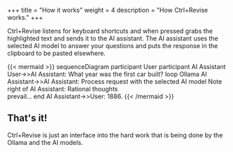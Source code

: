 +++
title = "How it works"
weight = 4
description = "How Ctrl+Revise works."
+++

Ctrl+Revise listens for keyboard shortcuts and when pressed grabs the highlighted text and sends it to the AI assistant. The AI assistant uses the selected AI model to answer your questions and puts the response in the clipboard to be pasted elsewhere.

{{< mermaid >}}
sequenceDiagram
participant User
participant AI Assistant
User->>AI Assistant: What year was the first car built?
loop Ollama
AI Assistant->>AI Assistant: Process request with the selected AI model
Note right of AI Assistant: Rational thoughts<br/>prevail...
end
AI Assistant->>User: 1886.
{{< /mermaid >}}


## That's it!
Ctrl+Revise is just an interface into the hard work that is being done by the Ollama and the AI models.
